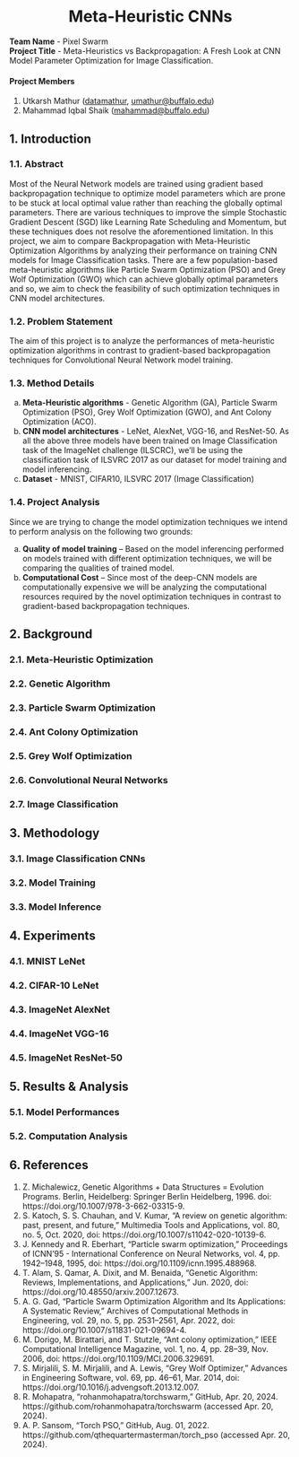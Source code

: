 <h1 align="center">Meta-Heuristic CNNs</h1>

<b>Team Name</b> - Pixel Swarm <br>
<b>Project Title</b> - Meta-Heuristics vs Backpropagation: A Fresh Look at CNN Model Parameter Optimization for Image Classification.<br>
<h4><b>Project Members</b></h4> 

<ol type="1">
<li>Utkarsh Mathur (<a href="https://github.com/datamathur">datamathur</a>, <a href="mailto:umathur@buffalo.edu">umathur@buffalo.edu</a>)</li>
<li>Mahammad Iqbal Shaik (<a href="mailto:mahammad@buffalo.edu">mahammad@buffalo.edu</a>)</li>
</ol>

<h2>1. Introduction</h2>

<h3>1.1. Abstract</h3>
<p>Most of the Neural Network models are trained using gradient based backpropagation 
technique to optimize model parameters which are prone to be stuck at local optimal value 
rather than reaching the globally optimal parameters. There are various techniques to 
improve the simple Stochastic Gradient Descent (SGD) like Learning Rate Scheduling and 
Momentum, but these techniques does not resolve the aforementioned limitation. In this 
project, we aim to compare Backpropagation with Meta-Heuristic Optimization Algorithms 
by analyzing their performance on training CNN models for Image Classification tasks. 
There are a few population-based meta-heuristic algorithms like Particle Swarm 
Optimization (PSO) and Grey Wolf Optimization (GWO) which can achieve globally optimal 
parameters and so, we aim to check the feasibility of such optimization techniques in CNN 
model architectures.</p>

<h3>1.2. Problem Statement</h3>

<p>The aim of this project is to analyze the performances of meta-heuristic optimization 
algorithms in contrast to gradient-based backpropagation techniques for Convolutional 
Neural Network model training.</p>

<h3>1.3. Method Details</h3>

<ol type="a">
    <li><b>Meta-Heuristic algorithms</b> -  Genetic Algorithm (GA), Particle Swarm Optimization (PSO), Grey Wolf Optimization (GWO), and Ant Colony Optimization (ACO).</li>
    <li><b>CNN model architectures</b> - LeNet, AlexNet, VGG-16, and ResNet-50. As all the above 
    three models have been trained on Image Classification task of the ImageNet 
    challenge (ILSCRC), we’ll be using the classification task of ILSVRC 2017 as our 
    dataset for model training and model inferencing.</li>
    <li><b>Dataset</b> - MNIST, CIFAR10, ILSVRC 2017 (Image Classification)</li>
</ol>

<h3>1.4. Project Analysis</h3>

<p>Since we are trying to change the model optimization techniques we intend to perform analysis on the following two grounds:</p>

<ol type="a">
    <li><b>Quality of model training</b> – Based on the model inferencing performed on models 
    trained with different optimization techniques, we will be comparing the qualities of 
    trained model.</li>
    <li><b>Computational Cost</b> – Since most of the deep-CNN models are computationally 
    expensive we will be analyzing the computational resources required by the novel 
    optimization techniques in contrast to gradient-based backpropagation techniques.</li>
</ol>


<h2>2. Background</h2>

<h3>2.1. Meta-Heuristic Optimization</h3>

<h3>2.2. Genetic Algorithm</h3>

<h3>2.3. Particle Swarm Optimization</h3>

<h3>2.4. Ant Colony Optimization</h3>

<h3>2.5. Grey Wolf Optimization</h3>

<h3>2.6. Convolutional Neural Networks</h3>

<h3>2.7. Image Classification</h3>

<h2>3. Methodology</h2>

<h3>3.1. Image Classification CNNs</h3>

<h3>3.2. Model Training</h3>

<h3>3.3. Model Inference</h3>

<h2>4. Experiments</h2>

<h3>4.1. MNIST LeNet<h3>

<h3>4.2. CIFAR-10 LeNet</h3>

<h3>4.3. ImageNet AlexNet</h3>

<h3>4.4. ImageNet VGG-16</h3>

<h3>4.5. ImageNet ResNet-50</h3>

<h2>5. Results & Analysis</h2>

<h3>5.1. Model Performances</h3>

<h3>5.2. Computation Analysis</h3>

<h2>6. References</h2>

<ol type="1">
    <li>Z. Michalewicz, Genetic Algorithms + Data Structures = Evolution Programs. Berlin, Heidelberg: Springer Berlin Heidelberg, 1996. doi: https://doi.org/10.1007/978-3-662-03315-9.‌</li>
    <li>S. Katoch, S. S. Chauhan, and V. Kumar, “A review on genetic algorithm: past, present, and future,” Multimedia Tools and Applications, vol. 80, no. 5, Oct. 2020, doi: https://doi.org/10.1007/s11042-020-10139-6.</li>
    <li>J. Kennedy and R. Eberhart, “Particle swarm optimization,” Proceedings of ICNN’95 - International Conference on Neural Networks, vol. 4, pp. 1942–1948, 1995, doi: https://doi.org/10.1109/icnn.1995.488968.</li>
    <li>T. Alam, S. Qamar, A. Dixit, and M. Benaida, “Genetic Algorithm: Reviews, Implementations, and Applications,” Jun. 2020, doi: https://doi.org/10.48550/arxiv.2007.12673.</li>
    <li>A. G. Gad, “Particle Swarm Optimization Algorithm and Its Applications: A Systematic Review,” Archives of Computational Methods in Engineering, vol. 29, no. 5, pp. 2531–2561, Apr. 2022, doi: https://doi.org/10.1007/s11831-021-09694-4.</li>
    <li>M. Dorigo, M. Birattari, and T. Stutzle, “Ant colony optimization,” IEEE Computational Intelligence Magazine, vol. 1, no. 4, pp. 28–39, Nov. 2006, doi: https://doi.org/10.1109/MCI.2006.329691.</li>
    <li>S. Mirjalili, S. M. Mirjalili, and A. Lewis, “Grey Wolf Optimizer,” Advances in Engineering Software, vol. 69, pp. 46–61, Mar. 2014, doi: https://doi.org/10.1016/j.advengsoft.2013.12.007.</li>
    <li>R. Mohapatra, “rohanmohapatra/torchswarm,” GitHub, Apr. 20, 2024. https://github.com/rohanmohapatra/torchswarm (accessed Apr. 20, 2024).</li>
    <li>A. P. Sansom, “Torch PSO,” GitHub, Aug. 01, 2022. https://github.com/qthequartermasterman/torch_pso (accessed Apr. 20, 2024).‌</li>
</ol>